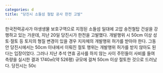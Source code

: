 ```yaml
---
categories: d
title: "당진시 소들섬 철탑 공사 한전 고발"
---
```

한국전력공사가 야생생물 보호구역으로 지정된 소들섬 일대에 고압 송전철탑 건설을 강행하고 있는 가운데, 지난 20일 당진시가 한전을 고발했다. 개발행위 시 50cm 이상 성토·절토 등 토지의 형질 변경이 있을 경우 지자체의 개발행위 허가를 받아야 한다. 그동안 당진시에서는 50cm 이내에서 이뤄진 절토 행위는 개발행위 허가를 받지 않아도 된다는 입장이었다. 그러나 지난 추석 연휴 공사를 하지 않는 사이 주민들이 사비를 들여 측량을 실시한 결과 1740㎡(약 526평) 규모에 걸쳐 50cm 이상 절토한 것으로 드러났다. 당진시는 50c